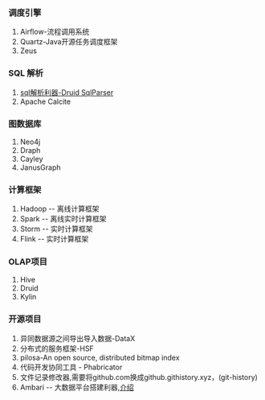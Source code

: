 ### 调度引擎
1. Airflow-流程调用系统
2. Quartz-Java开源任务调度框架
3. Zeus



### SQL 解析
1. [sql解析利器-Druid SqlParser](https://github.com/alibaba/druid/wiki/SQL-Parser)
2. Apache Calcite

### 图数据库
1. Neo4j
2. Draph
3. Cayley
4. JanusGraph

### 计算框架
1. Hadoop -- 离线计算框架
2. Spark  -- 离线实时计算框架
3. Storm -- 实时计算框架
4. Flink -- 实时计算框架

### OLAP项目
1. Hive
2. Druid
3. Kylin

### 开源项目
1. 异同数据源之间导出导入数据-DataX
2. 分布式的服务框架-HSF
3. pilosa-An open source, distributed bitmap index
4. 代码开发协同工具 - Phabricator
6. 文件记录修改器,需要将github.com换成github.githistory.xyz，(git-history)
6. Ambari -- 大数据平台搭建利器,[介绍](https://www.ibm.com/developerworks/cn/opensource/os-cn-bigdata-ambari/index.html)